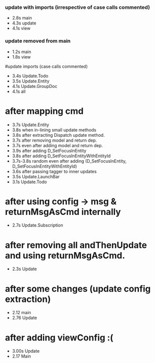 ### update with imports (irrespective of case calls commented)

* 2.8s main
* 4.3s update
* 4.1s view

### update removed from main
* 1.2s main
* 1.8s view


#update imports (case calls commented)
* 3.4s Update.Todo
* 3.5s Update.Entity
* 4.1s Update.GroupDoc
* 4.1s all

# after mapping cmd
* 3.7s Update.Entity
* 3.8s when in-lining small update methods
* 3.8s after extracting Dispatch update method.
* 3.7s after removing model and return dep.
* 3.7s even after adding model and return dep.
* 3.9s after adding D_SetFocusInEntity
* 3.8s after adding D_SetFocusInEntityWithEntityId
* 3.7s-3.8s random even after adding (D_SetFocusInEntity, D_SetFocusInEntityWithEntityId)
* 3.6s after passing tagger to inner updates
* 3.5s Update.LaunchBar
* 3.1s Update.Todo

# after using config -> msg & returnMsgAsCmd internally 
* 2.7s Update.Subscription 


# after removing all andThenUpdate and using returnMsgAsCmd.
* 2.3s Update

# after some changes (update config extraction)
* 2.12 main
* 2.76 Update

# after adding viewConfig :(
* 3.00s Update
* 2.17 Main

